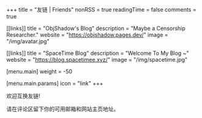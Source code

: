 +++
title = "友链 | Friends"
nonRSS = true
readingTime = false
comments = true

[[links]]
title = "ObjShadow's Blog"
description = "Maybe a Censorship Researcher."
website = "https://objshadow.pages.dev/"
image = "/img/avatar.jpg"

[[links]]
title = "SpaceTime Blog"
description = "Welcome To My Blog ~"
website = "https://blog.spacetimee.xyz/"
image = "/img/spacetime.jpg"

[menu.main]
weight = -50

  [menu.main.params]
  icon = "link"
+++

欢迎互换友链!

请在评论区留下你的可用邮箱和网站主页地址。